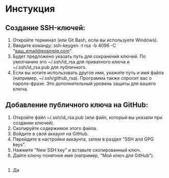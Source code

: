 #  Инстукция

##  Создание SSH-ключей:
1. Откройте терминал (или Git Bash, если вы используете Windows).
2. Введите команду: ssh-keygen -t rsa -b 4096 -C "ваш_email@example.com".
3. Будет предложено указать путь для сохранения ключей. По умолчанию это ~/.ssh/id_rsa для приватного ключа и ~/.ssh/id_rsa.pub для публичного.
4. Если вы хотите использовать другое имя, укажите путь и имя файла (например, ~/.ssh/github_rsa).
Программа также спросит вас о пароле-фразе. Это дополнительный уровень защиты для вашего ключа.

## Добавление публичного ключа на GitHub:
1. Откройте файл ~/.ssh/id_rsa.pub (или файл, который вы указали при создании ключей).
2. Скопируйте содержимое этого файла.
3. Войдите в свой аккаунт на GitHub.
4. Перейдите в настройки аккаунта, затем в раздел "SSH and GPG keys".
5. Нажмите "New SSH key" и вставьте скопированный ключ.
6. Дайте ключу понятное имя (например, "Мой ключ для GitHub").

## 
1. Да
